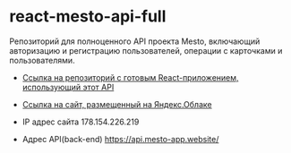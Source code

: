 # react-mesto-api-full

Репозиторий для полноценного API проекта Mesto, включающий авторизацию и регистрацию пользователей, операции с карточками и пользователями.  

* [Ссылка на репозиторий с готовым React-приложением, использующий этот API](https://github.com/AleksandrMenshchikov/react-mesto-auth)

 * [Ссылка на сайт, размещенный на Яндекс.Облаке](https://mesto-app.website)

 * IP адрес сайта 178.154.226.219

 * Адрес API(back-end) https://api.mesto-app.website/